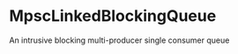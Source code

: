 MpscLinkedBlockingQueue
=======================

An intrusive blocking multi-producer single consumer queue 
